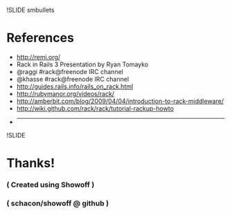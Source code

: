 !SLIDE smbullets
# References
* http://remi.org/
* Rack in Rails 3 Presentation by Ryan Tomayko
* @raggi #rack@freenode IRC channel
* @khasse #rack@freenode IRC channel
* http://guides.rails.info/rails_on_rack.html
* http://rubymanor.org/videos/rack/
* http://amberbit.com/blog/2009/04/04/introduction-to-rack-middleware/
* http://wiki.github.com/rack/rack/tutorial-rackup-howto
* ---



!SLIDE

# Thanks!

### ( Created using Showoff )
### ( schacon/showoff @ github )